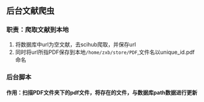 ## 后台文献爬虫
### 职责：爬取文献到本地
1. 将数据库中url为空文献，去scihub爬取，并保存url
2. 同时将url所指PDF保存到本地`/home/zxb/store/PDF`,文件名以unique_id.pdf命名

### 后台脚本
#### 作用：扫描PDF文件夹下的pdf文件，将存在的文件，与数据库path数据进行更新
